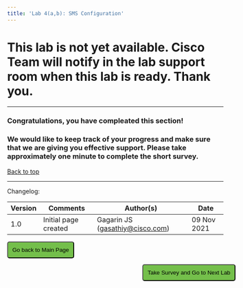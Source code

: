 ```yaml
---
title: 'Lab 4(a,b): SMS Configuration'
---
```


# This lab is not yet available. Cisco Team will notify in the lab support room when this lab is ready. Thank you.

---

### Congratulations, you have compleated this section! 
### We would like to keep track of your progress and make sure that we are giving you effective support. Please take approximately one minute to complete the short survey.

[Back to top](#table-of-contents)

---
Changelog:

| **Version** | **Comments** | **Author(s)** | **Date** |
| --- | --- | --- | --- |
| 1.0 | Initial page created | Gagarin JS (gasathiy@cisco.com) | 09 Nov 2021 |

<script>
function mainPage() {window.location.href = "https://wxcctechsummit.github.io/wxcclabguides/NewDigital/HomePage.html";}
function nextLab() 
 {
 window.open("https://app.smartsheet.com/b/form/ff1e015c4aed46bfab3f5caed7850aa4", '_blank');
 window.location.href = "https://wxcctechsummit.github.io/wxcclabguides/NewDigital/4c_d_FBM_Configuration.html";
 }
</script>

<div id="button-row">
	<button onclick="mainPage()" style="
  border-radius: 5px;
  background-color: rgb(116,191,75);
  padding: 10px;">Go back to Main Page</button>

<button onclick="nextLab()" style="
  position: absolute;
  right: 200px;
  border-radius: 5px;
  background-color: rgb(116,191,75);
  padding: 10px;">Take Survey and Go to Next Lab</button>


</div>
